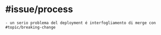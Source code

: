 # #issue/process
	- un serio problema del deployment é interfogliamento di merge con #topic/breaking-change